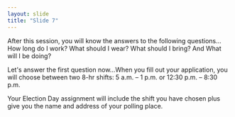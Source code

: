 ```yaml
---
layout: slide
title: "Slide 7"
---
```


After this session, you will know the answers to the following questions…How long do I work? What should I wear? What should I bring? And What will I be doing?

Let's answer the first question now…When you fill out your application, you will choose between two 8-hr shifts: 5 a.m. – 1 p.m. or 12:30 p.m. – 8:30 p.m.

Your Election Day assignment will include the shift you have chosen plus give you the name and address of your polling place.